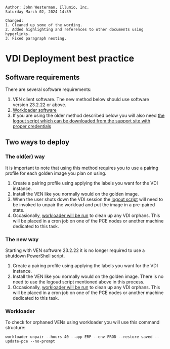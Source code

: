 ```
Author: John Westerman, Illumio, Inc.
Saturday March 02, 2024 14:39

Changed:
1. Cleaned up some of the wording.
2. Added highlighting and references to other documents using hyperlinks.
3. Fixed paragraph nesting.
```

# VDI Deployment best practice

## Software requirements

There are several software requirements:

1. VEN client software. The new method below should use software version 23.2.22 or above. 
2. [Workloader software](https://github.com/brian1917/workloader)
3. If you are using the older method described below you will also need [the logout script which can be downloaded from the support site with proper credentials](https://support.illumio.com/tools/citrix-ven-vdi-image-preparation-script/index.html)

## Two ways to deploy

### The old(er) way

It is important to note that using this method requires you to use a pairing profile for each golden image you plan on using.

1. Create a pairing profile using applying the labels you want for the VDI instance.
2. Install the VEN like you normally would on the golden image.
3. When the user shuts down the VDI session the [logout script](https://support.illumio.com/tools/citrix-ven-vdi-image-preparation-script/index.html) will need to be invoked to unpair the workload and put the image in a pre-paired state.
4. Occasionally, [workloader will be run](#workloader) to clean up any VDI orphans. This will be placed in a cron job on one of the PCE nodes or another machine dedicated to this task.

### The new way

Starting with VEN software 23.2.22 it is no longer required to use a shutdown PowerShell script.

1. Create a pairing profile using applying the labels you want for the VDI instance.
2. Install the VEN like you normally would on the golden image. There is no need to use the logoud script mentioned above in this process.
3. Occasionally, [workloader will be run](#workloader) to clean up any VDI orphans. This will be placed in a cron job on one of the PCE nodes or another machine dedicated to this task.

### Workloader

To check for orphaned VENs using workloader you will use this command structure:

```
workloader unpair --hours 40 --app ERP --env PROD --restore saved --update-pce --no-prompt
```